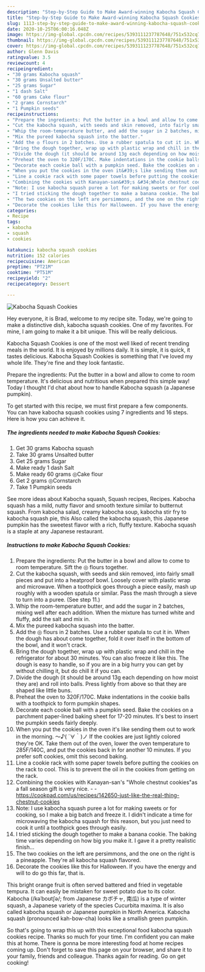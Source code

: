```yaml
---
description: "Step-by-Step Guide to Make Award-winning Kabocha Squash Cookies"
title: "Step-by-Step Guide to Make Award-winning Kabocha Squash Cookies"
slug: 1113-step-by-step-guide-to-make-award-winning-kabocha-squash-cookies
date: 2020-10-25T06:00:16.048Z
image: https://img-global.cpcdn.com/recipes/5393111237787648/751x532cq70/kabocha-squash-cookies-recipe-main-photo.jpg
thumbnail: https://img-global.cpcdn.com/recipes/5393111237787648/751x532cq70/kabocha-squash-cookies-recipe-main-photo.jpg
cover: https://img-global.cpcdn.com/recipes/5393111237787648/751x532cq70/kabocha-squash-cookies-recipe-main-photo.jpg
author: Glenn Davis
ratingvalue: 3.5
reviewcount: 4
recipeingredient:
- "30 grams Kabocha squash"
- "30 grams Unsalted butter"
- "25 grams Sugar"
- "1 dash Salt"
- "60 grams Cake flour"
- "2 grams Cornstarch"
- "1 Pumpkin seeds"
recipeinstructions:
- "Prepare the ingredients: Put the butter in a bowl and allow to come to room temperature. Sift the ◎ flours together."
- "Cut the kabocha squash, with seeds and skin removed, into fairly small pieces and put into a heatproof bowl. Loosely cover with plastic wrap and microwave. When a toothpick goes through a piece easily, mash up roughly with a wooden spatula or similar. Pass the mash through a sieve to turn into a puree. (See step 11.)"
- "Whip the room-temperature butter, and add the sugar in 2 batches, mixing well after each addition. When the mixture has turned white and fluffy, add the salt and mix in."
- "Mix the pureed kabocha squash into the batter."
- "Add the ◎ flours in 2 batches. Use a rubber spatula to cut it in. When the dough has about come together, fold it over itself in the bottom of the bowl, and it won&#39;t crack."
- "Bring the dough together, wrap up with plastic wrap and chill in the refrigerator for about 30 minutes. You can also freeze it like this. The dough is easy to handle, so if you are in a big hurry you can get by without chilling it, but do chill it if you can."
- "Divide the dough (it should be around 13g each depending on how moist they are) and roll into balls. Press lightly from above so that they are shaped like little buns."
- "Preheat the oven to 320F/170C. Make indentations in the cookie balls with a toothpick to form pumpkin shapes."
- "Decorate each cookie ball with a pumpkin seed. Bake the cookies on a parchment paper-lined baking sheet for 17-20 minutes. It&#39;s best to insert the pumpkin seeds fairly deeply."
- "When you put the cookies in the oven it&#39;s like sending them out to work in the morning. 〜♪( ´∀｀)ノ If the cookies are just lightly colored they&#39;re OK. Take them out of the oven, lower the oven temperature to 285F/140C, and put the cookies back in for another 10 minutes. If you prefer soft cookies, omit this second baking."
- "Line a cookie rack with some paper towels before putting the cookies on the rack to cool. This is to prevent the oil in the cookies from getting on the rack."
- "Combining the cookies with Kanayan-san&#39;s &#34;Whole chestnut cookies&#34;as a fall season gift is very nice.  https://cookpad.com/us/recipes/142650-just-like-the-real-thing-chestnut-cookies"
- "Note: I use kabocha squash puree a lot for making sweets or for cooking, so I make a big batch and freeze it. I didn&#39;t indicate a time for microwaving the kabocha squash for this reason, but you just need to cook it until a toothpick goes through easily."
- "I tried sticking the dough together to make a banana cookie. The baking time varies depending on how big you make it. I gave it a pretty realistic finish..."
- "The two cookies on the left are persimmons, and the one on the right is a pineapple. They&#39;re all kabocha squash flavored."
- "Decorate the cookies like this for Halloween. If you have the energy and will to do go this far, that is."
categories:
- Recipe
tags:
- kabocha
- squash
- cookies

katakunci: kabocha squash cookies 
nutrition: 152 calories
recipecuisine: American
preptime: "PT21M"
cooktime: "PT51M"
recipeyield: "2"
recipecategory: Dessert

---
```



![Kabocha Squash Cookies](https://img-global.cpcdn.com/recipes/5393111237787648/751x532cq70/kabocha-squash-cookies-recipe-main-photo.jpg)

Hey everyone, it is Brad, welcome to my recipe site. Today, we're going to make a distinctive dish, kabocha squash cookies. One of my favorites. For mine, I am going to make it a bit unique. This will be really delicious.

Kabocha Squash Cookies is one of the most well liked of recent trending meals in the world. It is enjoyed by millions daily. It is simple, it is quick, it tastes delicious. Kabocha Squash Cookies is something that I've loved my whole life. They're fine and they look fantastic.

Prepare the ingredients: Put the butter in a bowl and allow to come to room temperature. It&#39;s delicious and nutritious when prepared this simple way! Today I thought I&#39;d chat about how to handle Kabocha squash (a Japanese pumpkin).


To get started with this recipe, we must first prepare a few components. You can have kabocha squash cookies using 7 ingredients and 16 steps. Here is how you can achieve it.

<!--inarticleads1-->

##### The ingredients needed to make Kabocha Squash Cookies:

1. Get 30 grams Kabocha squash
1. Take 30 grams Unsalted butter
1. Get 25 grams Sugar
1. Make ready 1 dash Salt
1. Make ready 60 grams ◎Cake flour
1. Get 2 grams ◎Cornstarch
1. Take 1 Pumpkin seeds


See more ideas about Kabocha squash, Squash recipes, Recipes. Kabocha squash has a mild, nutty flavor and smooth texture similar to butternut squash. From kabocha salad, creamy kabocha soup, kabocha stir fry to kabocha squash pie, this Also called the kabocha squash, this Japanese pumpkin has the sweetest flavor with a rich, fluffy texture. Kabocha squash is a staple at any Japanese restaurant. 

<!--inarticleads2-->

##### Instructions to make Kabocha Squash Cookies:

1. Prepare the ingredients: Put the butter in a bowl and allow to come to room temperature. Sift the ◎ flours together.
1. Cut the kabocha squash, with seeds and skin removed, into fairly small pieces and put into a heatproof bowl. Loosely cover with plastic wrap and microwave. When a toothpick goes through a piece easily, mash up roughly with a wooden spatula or similar. Pass the mash through a sieve to turn into a puree. (See step 11.)
1. Whip the room-temperature butter, and add the sugar in 2 batches, mixing well after each addition. When the mixture has turned white and fluffy, add the salt and mix in.
1. Mix the pureed kabocha squash into the batter.
1. Add the ◎ flours in 2 batches. Use a rubber spatula to cut it in. When the dough has about come together, fold it over itself in the bottom of the bowl, and it won&#39;t crack.
1. Bring the dough together, wrap up with plastic wrap and chill in the refrigerator for about 30 minutes. You can also freeze it like this. The dough is easy to handle, so if you are in a big hurry you can get by without chilling it, but do chill it if you can.
1. Divide the dough (it should be around 13g each depending on how moist they are) and roll into balls. Press lightly from above so that they are shaped like little buns.
1. Preheat the oven to 320F/170C. Make indentations in the cookie balls with a toothpick to form pumpkin shapes.
1. Decorate each cookie ball with a pumpkin seed. Bake the cookies on a parchment paper-lined baking sheet for 17-20 minutes. It&#39;s best to insert the pumpkin seeds fairly deeply.
1. When you put the cookies in the oven it&#39;s like sending them out to work in the morning. 〜♪( ´∀｀)ノ If the cookies are just lightly colored they&#39;re OK. Take them out of the oven, lower the oven temperature to 285F/140C, and put the cookies back in for another 10 minutes. If you prefer soft cookies, omit this second baking.
1. Line a cookie rack with some paper towels before putting the cookies on the rack to cool. This is to prevent the oil in the cookies from getting on the rack.
1. Combining the cookies with Kanayan-san&#39;s &#34;Whole chestnut cookies&#34;as a fall season gift is very nice. -  - https://cookpad.com/us/recipes/142650-just-like-the-real-thing-chestnut-cookies
1. Note: I use kabocha squash puree a lot for making sweets or for cooking, so I make a big batch and freeze it. I didn&#39;t indicate a time for microwaving the kabocha squash for this reason, but you just need to cook it until a toothpick goes through easily.
1. I tried sticking the dough together to make a banana cookie. The baking time varies depending on how big you make it. I gave it a pretty realistic finish...
1. The two cookies on the left are persimmons, and the one on the right is a pineapple. They&#39;re all kabocha squash flavored.
1. Decorate the cookies like this for Halloween. If you have the energy and will to do go this far, that is.


This bright orange fruit is often served battered and fried in vegetable tempura. It can easily be mistaken for sweet potato due to its color. Kabocha (/kəˈboʊtʃə/; from Japanese カボチャ, 南瓜) is a type of winter squash, a Japanese variety of the species Cucurbita maxima. It is also called kabocha squash or Japanese pumpkin in North America. Kabocha squash (pronounced kah-bow-cha) looks like a smallish green pumpkin. 

So that's going to wrap this up with this exceptional food kabocha squash cookies recipe. Thanks so much for your time. I'm confident you can make this at home. There is gonna be more interesting food at home recipes coming up. Don't forget to save this page on your browser, and share it to your family, friends and colleague. Thanks again for reading. Go on get cooking!
